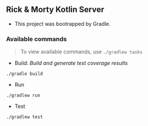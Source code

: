## Rick & Morty Kotlin Server

- This project was bootrapped by Gradle.

### Available commands

> To view available commands, use `./gradlew tasks`

- Build: _Build and generate test coverage results_

```
./gradle build
```

- Run

```
./gradlew run
```

- Test

```
./gradlew test
```
